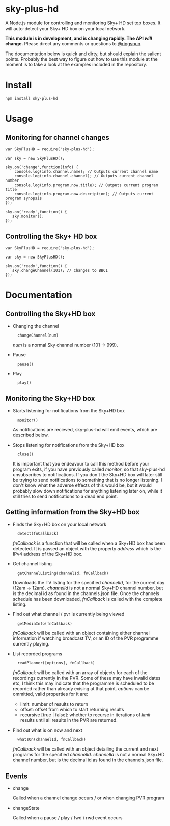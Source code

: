 sky-plus-hd
===

A Node.js module for controlling and monitoring Sky+ HD set top boxes. It will auto-detect your Sky+ HD box on your local network.

**This module is in development, and is changing rapidly. The API *will* change.** Please direct any comments or questions to [@ringspun][1].

The documentation below is quick and dirty, but should explain the salient points. Probably the best way to figure out how to use this module at the moment is to take a look at the examples included in the repository.

Install
===
    npm install sky-plus-hd
    
Usage
===

Monitoring for channel changes
---

    var SkyPlusHD = require('sky-plus-hd');
    
    var sky = new SkyPlusHD();
    
    sky.on('change',function(info) {
        console.log(info.channel.name); // Outputs current channel name
        console.log(info.channel.channel); // Outputs current channel number
        console.log(info.program.now.title); // Outputs current program title
        console.log(info.program.now.description); // Outputs current program synopsis
    });
    
    sky.on('ready',function() {
       sky.monitor();
    });
    
    
Controlling the Sky+ HD box
---

    var SkyPlusHD = require('sky-plus-hd');
    
    var sky = new SkyPlusHD();
    
    sky.on('ready',function() {
       sky.changeChannel(101); // Changes to BBC1
    });


Documentation
===

Controlling the Sky+HD box
---

* Changing the channel

        changeChannel(num)

    *num* is a normal Sky channel number (101 -> 999).

* Pause

        pause()

* Play

        play()

Monitoring the Sky+HD box
---
    
* Starts listening for notifications from the Sky+HD box

        monitor()

    As notifications are recieved, sky-plus-hd will emit events, which are described below.

* Stops listening for notifications from the Sky+HD box

        close()

    It is important that you endeavour to call this method before your program exits, if you have previously called *monitor*, so that sky-plus-hd unsubscribes to notifications. If you don't the Sky+HD box will later still be trying to send notifications to something that is no longer listening. I don't know what the adverse effects of this would be, but it would probably slow down notifications for anything listening later on, while it still tries to send notifications to a dead end point.

Getting information from the Sky+HD box
---

* Finds the Sky+HD box on your local network

        detect(fnCallback)

    *fnCallback* is a function that will be called when a Sky+HD box has been detected. It is passed an object with the property *address* which is the IPv4 address of the Sky+HD box.

* Get channel listing

        getChannelListing(channelId, fnCallback)

    Downloads the TV listing for the specified *channelId*, for the current day (12am -> 12am). *channelId* is not a normal Sky+HD channel number, but is the decimal id as found in the channels.json file. Once the channels schedule has been downloaded, *fnCallback* is called with the complete listing.

* Find out what channel / pvr is currently being viewed

        getMediaInfo(fnCallback)

    *fnCallback* will be called with an object containing either channel information if watching broadcast TV, or an ID of the PVR programme currently playing.

* List recorded programs

        readPlanner([options], fnCallback)

    *fnCallback* will be called with an array of objects for each of the recordings currently in the PVR. Some of these may have invalid dates etc, I think this may indicate that the programme is scheduled to be recorded rather than already exising at that point. *options* can be ommitted, valid properties for it are:

    * limit: number of results to return
    * offset: offset from which to start returning results
    * recursive [true | false]: whether to recurse in iterations of *limit* results until all results in the PVR are returned.

* Find out what is on now and next

        whatsOn(channelId, fnCallback)

    *fnCallback* will be called with an object detailing the current and next programs for the specified *channelId*. *channelId* is not a normal Sky+HD channel number, but is the decimal id as found in the channels.json file.

Events
---

* change

    Called when a channel change occurs / or when changing PVR program

* changeState

    Called when a pause / play / fwd / rwd event occurs


[1]: http://twitter.com/ringspun


